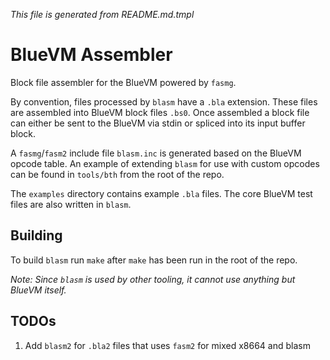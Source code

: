 _This file is generated from README.md.tmpl_

# BlueVM Assembler

Block file assembler for the BlueVM powered by `fasmg`.

By convention, files processed by `blasm` have a `.bla` extension. These files are assembled into BlueVM block
files `.bs0`. Once assembled a block file can either be sent to the BlueVM via stdin or spliced into its input
buffer block.

A `fasmg`/`fasm2` include file `blasm.inc` is generated based on the BlueVM opcode table. An example of extending
`blasm` for use with custom opcodes can be found in `tools/bth` from the root of the repo.

The `examples` directory contains example `.bla` files. The core BlueVM test files are also written in `blasm`.

## Building

To build `blasm` run `make` after `make` has been run in the root of the repo.

_Note: Since `blasm` is used by other tooling, it cannot use anything but BlueVM itself._

## TODOs

1. Add `blasm2` for `.bla2` files that uses `fasm2` for mixed x8664 and blasm
